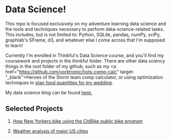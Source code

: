 # Data Science! #

This repo is focused exclusively on my adventure learning data science and the tools and techniques necessary to perform data-science-related tasks. This includes, but is not limited to: Python, SQLite, pandas, numPy, sciPy, graphlab's SFrame, d3, and whatever else I come across that I'm supposed to learn!

Currently I'm enrolled in Thinkful's Data Science course, and you'll find my coursework and projects in the thinkful folder. There are other data sciency things in the root folder of my github, such as my <a href="https://github.com/yorktronic/hots-comp-calc" target-"_blank">Heroes of the Storm team comp calculator</a>, or using optimization techniques to <a href="https://github.com/yorktronic/wedding" target="_blank">plan food quantities for my wedding</a>.

My data science blog can be found <a href="http://yorktronic.io" target="_blank">here.</a>

## Selected Projects ##

1. <a href="https://github.com/yorktronic/data_science/tree/master/thinkful/Unit3/nyc-biking">How New Yorkers bike using the CitiBike public bike program</a>

2. <a href="https://github.com/yorktronic/data_science/tree/master/thinkful/Unit3/weather">Weather analysis of major US cities</a>

